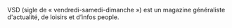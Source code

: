 
VSD (sigle de « vendredi-samedi-dimanche ») est un magazine généraliste d'actualité, de loisirs et d’infos people.
